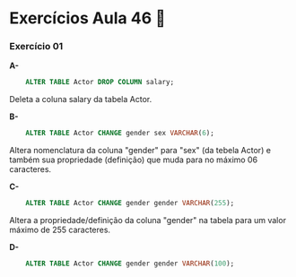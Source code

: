 # Exercícios Aula 46  :memo:  

### Exercício 01

**A-** 

```sql
	ALTER TABLE Actor DROP COLUMN salary;
```
Deleta a coluna salary da tabela Actor.

**B-**

```sql
	ALTER TABLE Actor CHANGE gender sex VARCHAR(6);
```
Altera nomenclatura da coluna "gender" para "sex" (da tebela Actor) e também sua propriedade (definição) que muda para no máximo 06 caracteres.


**C-**
```sql
	ALTER TABLE Actor CHANGE gender gender VARCHAR(255);
```
Altera a propriedade/definição da coluna "gender" na tabela para um valor máximo de 255 caracteres.

**D-**
```sql
	ALTER TABLE Actor CHANGE gender gender VARCHAR(100);
```
